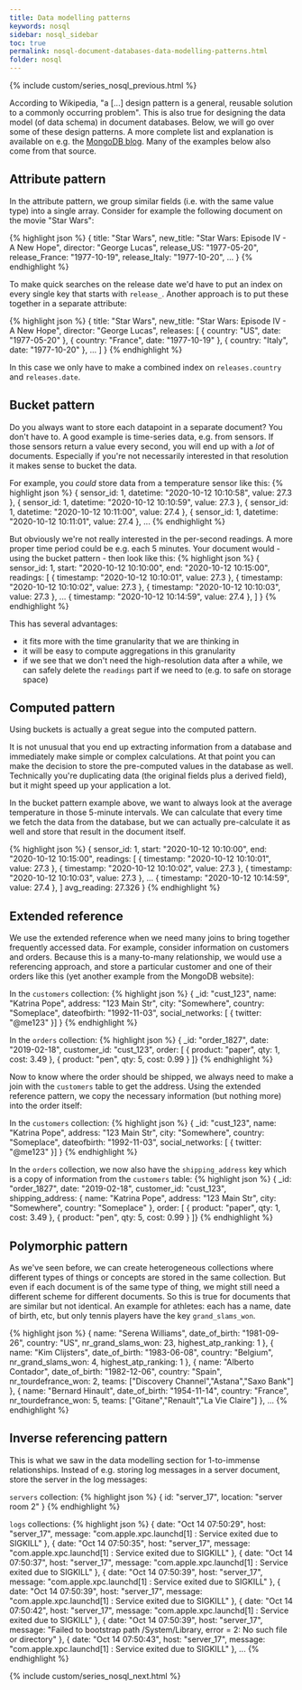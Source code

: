 ```yaml
---
title: Data modelling patterns
keywords: nosql
sidebar: nosql_sidebar
toc: true
permalink: nosql-document-databases-data-modelling-patterns.html
folder: nosql
---
```

<!-- see https://www.youtube.com/watch?v=yuPjoC3jmPA -->
<!-- see https://www.youtube.com/watch?v=bxw1AkH2aM4&t=1496s -->
<!-- see https://www.mongodb.com/blog/post/building-with-patterns-a-summary -->

{% include custom/series_nosql_previous.html %}

According to Wikipedia, "a [...] design pattern is a general, reusable solution to a commonly occurring problem". This is also true for designing the data model (of data schema) in document databases. Below, we will go over some of these design patterns. A more complete list and explanation is available on e.g. the [MongoDB blog](https://www.mongodb.com/blog/post/building-with-patterns-a-summary). Many of the examples below also come from that source.

## Attribute pattern
In the attribute pattern, we group similar fields (i.e. with the same value type) into a single array. Consider for example the following document on the movie "Star Wars":

{% highlight json %}
{ title: "Star Wars",
  new_title: "Star Wars: Episode IV - A New Hope",
  director: "George Lucas",
  release_US: "1977-05-20",
  release_France: "1977-10-19",
  release_Italy: "1977-10-20",
  ...
}
{% endhighlight %}

To make quick searches on the release date we'd have to put an index on every single key that starts with `release_`. Another approach is to put these together in a separate attribute:

{% highlight json %}
{ title: "Star Wars",
  new_title: "Star Wars: Episode IV - A New Hope",
  director: "George Lucas",
  releases: [
    { country: "US", date: "1977-05-20" },
    { country: "France", date: "1977-10-19" },
    { country: "Italy", date: "1977-10-20" },
    ...
  ]
}
{% endhighlight %}

In this case we only have to make a combined index on `releases.country` and `releases.date`.

## Bucket pattern
Do you always want to store each datapoint in a separate document? You don't have to. A good example is time-series data, e.g. from sensors. If those sensors return a value every second, you will end up with a _lot_ of documents. Especially if you're not necessarily interested in that resolution it makes sense to bucket the data.

For example, you _could_ store data from a temperature sensor like this:
{% highlight json %}
{ sensor_id: 1,
  datetime: "2020-10-12 10:10:58",
  value: 27.3 },
{ sensor_id: 1,
  datetime: "2020-10-12 10:10:59",
  value: 27.3 },
{ sensor_id: 1,
  datetime: "2020-10-12 10:11:00",
  value: 27.4 },
{ sensor_id: 1,
  datetime: "2020-10-12 10:11:01",
  value: 27.4 },
...
{% endhighlight %}

But obviously we're not really interested in the per-second readings. A more proper time period could be e.g. each 5 minutes. Your document would - using the bucket pattern - then look like this:
{% highlight json %}
{ sensor_id: 1,
  start: "2020-10-12 10:10:00",
  end: "2020-10-12 10:15:00",
  readings: [
    { timestamp: "2020-10-12 10:10:01", value: 27.3 },
    { timestamp: "2020-10-12 10:10:02", value: 27.3 },
    { timestamp: "2020-10-12 10:10:03", value: 27.3 },
    ...
    { timestamp: "2020-10-12 10:14:59", value: 27.4 },
  ]
}
{% endhighlight %}

This has several advantages:
- it fits more with the time granularity that we are thinking in
- it will be easy to compute aggregations in this granularity
- if we see that we don't need the high-resolution data after a while, we can safely delete the `readings` part if we need to (e.g. to safe on storage space)

## Computed pattern
Using buckets is actually a great segue into the computed pattern.

It is not unusual that you end up extracting information from a database and immediately make simple or complex calculations. At that point you can make the decision to store the pre-computed values in the database as well. Technically you're duplicating data (the original fields plus a derived field), but it might speed up your application a lot.

In the bucket pattern example above, we want to always look at the average temperature in those 5-minute intervals. We can calculate that every time we fetch the data from the database, but we can actually pre-calculate it as well and store that result in the document itself.

{% highlight json %}
{ sensor_id: 1,
  start: "2020-10-12 10:10:00",
  end: "2020-10-12 10:15:00",
  readings: [
    { timestamp: "2020-10-12 10:10:01", value: 27.3 },
    { timestamp: "2020-10-12 10:10:02", value: 27.3 },
    { timestamp: "2020-10-12 10:10:03", value: 27.3 },
    ...
    { timestamp: "2020-10-12 10:14:59", value: 27.4 },
  ]
  avg_reading: 27.326
}
{% endhighlight %}

## Extended reference
We use the extended reference when we need many joins to bring together frequently accessed data. For example, consider information on customers and orders. Because this is a many-to-many relationship, we would use a referencing approach, and store a particular customer and one of their orders like this (yet another example from the MongoDB website):

In the `customers` collection:
{% highlight json %}
{ _id: "cust_123",
  name: "Katrina Pope",
  address: "123 Main Str",
  city: "Somewhere",
  country: "Someplace",
  dateofbirth: "1992-11-03",
  social_networks: [
    { twitter: "@me123" }]
}
{% endhighlight %}

In the `orders` collection:
{% highlight json %}
{ _id: "order_1827",
  date: "2019-02-18",
  customer_id: "cust_123",
  order: [
    { product: "paper", qty: 1, cost: 3.49 },
    { product: "pen", qty: 5, cost: 0.99 }
  ]}
{% endhighlight %}

Now to know where the order should be shipped, we always need to make a join with the `customers` table to get the address. Using the extended reference pattern, we copy the necessary information (but nothing more) into the order itself:

In the `customers` collection:
{% highlight json %}
{ _id: "cust_123",
  name: "Katrina Pope",
  address: "123 Main Str",
  city: "Somewhere",
  country: "Someplace",
  dateofbirth: "1992-11-03",
  social_networks: [
    { twitter: "@me123" }]
}
{% endhighlight %}

In the `orders` collection, we now also have the `shipping_address` key which is a copy of information from the `customers` table:
{% highlight json %}
{ _id: "order_1827",
  date: "2019-02-18",
  customer_id: "cust_123",
  shipping_address: {
    name: "Katrina Pope",
    address: "123 Main Str",
    city: "Somewhere",
    country: "Someplace"
  },
  order: [
    { product: "paper", qty: 1, cost: 3.49 },
    { product: "pen", qty: 5, cost: 0.99 }
  ]}
{% endhighlight %}

## Polymorphic pattern
As we've seen before, we can create heterogeneous collections where different types of things or concepts are stored in the same collection. But even if each document is of the same type of thing, we might still need a different scheme for different documents. So this is true for documents that are similar but not identical. An example for athletes: each has a name, date of birth, etc, but only tennis players have the key `grand_slams_won`.

{% highlight json %}
{ name: "Serena Williams",
  date_of_birth: "1981-09-26",
  country: "US",
  nr_grand_slams_won: 23,
  highest_atp_ranking: 1 },
{ name: "Kim Clijsters",
  date_of_birth: "1983-06-08",
  country: "Belgium",
  nr_grand_slams_won: 4,
  highest_atp_ranking: 1 },
{ name: "Alberto Contador",
  date_of_birth: "1982-12-06",
  country: "Spain",
  nr_tourdefrance_won: 2,
  teams: ["Discovery Channel","Astana","Saxo Bank"] },
{ name: "Bernard Hinault",
  date_of_birth: "1954-11-14",
  country: "France",
  nr_tourdefrance_won: 5,
  teams: ["Gitane","Renault","La Vie Claire"] },
...
{% endhighlight %}

## Inverse referencing pattern
This is what we saw in the data modelling section for 1-to-immense relationships. Instead of e.g. storing log messages in a server document, store the server in the log messages:

`servers` collection:
{% highlight json %}
{ id: "server_17",
  location: "server room 2" }
{% endhighlight %}

`logs` collections:
{% highlight json %}
{ date: "Oct 14 07:50:29", host: "server_17",
  message: "com.apple.xpc.launchd[1] <Notice>: Service exited due to SIGKILL" },
{ date: "Oct 14 07:50:35", host: "server_17",
  message: "com.apple.xpc.launchd[1] <Notice>: Service exited due to SIGKILL" },
{ date: "Oct 14 07:50:37", host: "server_17",
  message: "com.apple.xpc.launchd[1] <Notice>: Service exited due to SIGKILL" },
{ date: "Oct 14 07:50:39", host: "server_17",
  message: "com.apple.xpc.launchd[1] <Notice>: Service exited due to SIGKILL" },
{ date: "Oct 14 07:50:39", host: "server_17",
  message: "com.apple.xpc.launchd[1] <Notice>: Service exited due to SIGKILL" },
{ date: "Oct 14 07:50:42", host: "server_17",
  message: "com.apple.xpc.launchd[1] <Notice>: Service exited due to SIGKILL" },
{ date: "Oct 14 07:50:39", host: "server_17",
  message: "Failed to bootstrap path  /System/Library, error = 2: No such file or directory" },
{ date: "Oct 14 07:50:43", host: "server_17",
  message: "com.apple.xpc.launchd[1] <Notice>: Service exited due to SIGKILL" },
...
{% endhighlight %}

{% include custom/series_nosql_next.html %}
